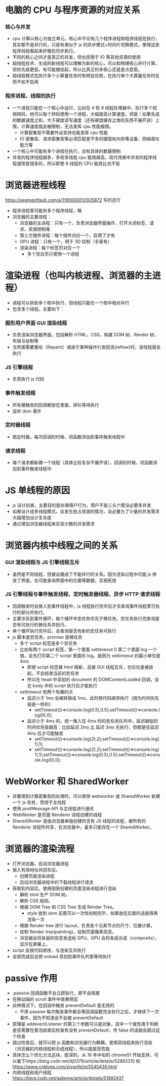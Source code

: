 # 电脑的 CPU 与程序资源的对应关系

### 核心与并发

- cpu 计算以核心为独立单元，核心中不论有几个程序进程和程序线程在执行，其实都不是并行的，只是有类似于 js 的异步模式+时间片切换模式，使得这些程序线程看起来好像在同步执行。
- 不同的核心之间才是真正的并发，但也受限于 IO 等其他资源的使用
- 超线程技术，生成的新线程可以理解为新的核心，可以和物理核心并行计算，但优先级更低，有可能被挂起，所以比真正的多核心还是差点意思。
- 超线程模式在执行多个小算量任务时有明显优势，在执行单个大算量任务时反而不如不启用

### 程序进程、线程的执行

- 一个进程只能在一个核心中运行，比如在 4 核 8 线程处理器中，执行多个视频转码，他可以每个转码使用一个进程，大幅提高计算速度。但是！如果生成的数据速度之和，大于硬盘读写速度（还有硬盘缓存之类的东西不展开讲）上限，计算速度就会被限制，无法发挥 cpu 性能极限。
  - 计算密集型不需要外设支持也能发挥 cpu 性能
  - IO 密集型、请求密集型等必须匹配差不多的硬盘和内存等设备、网络吞吐能力等
- 一个核心中可能有多个进程在执行，没有具体的数量限制
- 并发的程序线程越多，多核多线程 cpu 能效越高，现代场景中并发的程序线程通常是很多的，所以即使 8 线程的 CPU 能效比也不低

# 浏览器进程线程

https://segmentfault.com/a/1190000012925872 写的还行

- 程序进程里可能有多个程序线程，略
- 浏览器的主要进程：
  - 浏览器的主进程：只有一个，负责浏览器界面操作、打开关闭标签、请求、资源控制等
  - 第三方插件进程：每个插件对应一个，启用了才有
  - GPU 进程：只有一个，用于 3D 绘制（手表有）
  - 渲染进程：每个标签页对应一个
    - 多个空白页只使用一个进程

# 渲染进程（也叫内核进程、浏览器的主进程）

- 进程可以拆到多个核中执行，但线程只能在一个核中相对并行
- 包含多个线程，主要如下：

### 图形用户界面 GUI 渲染线程

- 负责渲染浏览器界面，包括解析 HTML、CSS、构建 DOM 树、Render 树、布局与绘制等
- 当界面需要重绘（Repaint）或由于某种操作引发回流(reflow)时，该线程就会执行

### JS 引擎线程

- 负责执行 js 代码

### 事件触发线程

- 所有被触发的回调都放在里面，排队等待执行
- 监听 dom 事件

### 定时器线程

- 跑定时器，每次回调的时候，将函数添加到事件触发线程中

### 请求线程

- 每个请求都新建一个线程（具体比较复杂不展开讲），回调的时候，将函数添加到事件触发线程中

# JS 单线程的原因

- js 设计初衷，主要目的是处理用户行为，用户不是三头六臂没必要多并发
- 如果设计成多线程模式，会发生抢占资源的情况，没必要为了少量的并发需求大幅增加设计复杂度
- 通过增加浏览器线程来实现少数的并发需求

# 浏览器内核中线程之间的关系

### GUI 渲染线程与 JS 引擎线程互斥

- 虽然是不同线程，但被设置成了不能并行的关系。因为渲染过程中可能 js 修改了界面，也可能查询界面中的位置等数据，互相死锁

### JS 引擎线程与事件触发线程、定时触发器线程、异步 HTTP 请求线程

- 回调触发时会推入到事件线程中，js 线程执行完毕后才去查询事件线程里可执行的部分并执行。
- 主要涉及到事件循环，每个循环中宏任务优先于微任务。宏任务执行完查询是否有可执行的微任务并执行。
- 单个循环执行完毕后，会查询是否有新的宏任务可执行
- js 脚本是宏任务，promise 是微任务
  - 多个 script 标签是多个宏任务
  - 比如有两个 script 标签，第一个里面 settimeout 0 第二个里面 log 一个值，会先打印第二个 script 里面的 log。是因为 settimeout 的最小单位是 4ms
    - 即使 script 标签被 html 隔断，且被 GUI 线程互斥，也仅仅是被挂起，不会结束当前的宏任务
    - 所以在 head 中添加的 document 的 DOMContentLoaded 回调，会在 body 中的 script 执行后才能执行
  - settimeout 有两个有趣的点
    - 延迟小于 1ms 会被转换成 1ms，此时按代码顺序执行（因为时间优先级是一样的）
      - setTimeout(()=>console.log(0.5),0.5);setTimeout(()=>console.log(0),0);
    - 延迟小于 4ms 的，统一推入在 4ms 时的宏任务队列中，延迟越低的时间优先级越高：比如延迟 2ms 比 延迟 3ms 先执行，但都是在延迟 4ms 后才可能触发
      - setTimeout(()=>console.log(2),2);setTimeout(()=>console.log(1),1);
      - setTimeout(()=>console.log(2),2);setTimeout(()=>console.log(1),1);setTimeout(()=>console.log(0.5),0.5);setTimeout(()=>console.log(0),0);

# WebWorker 和 SharedWorker

- 非要用到计算密集型的处理时，可以使用 webworker 或 SharedWorker 新建一个 js 任务，受控于主线程
- 使用 postMessage API 与主线程进行通讯
- WebWorker 是页面 Renderer 进程创建的线程
- SharedWorker 是由浏览器单独创建的含有 JS 线程的进程，被所有的 Renderer 进程所共享，在浏览器中，最多只能存在一个 SharedWorker。

# 浏览器的渲染流程

- 打开浏览器，启动浏览器进程
- 输入有效地址并回车后，
  - 创建页面渲染进程
  - 启动浏览器进程中的下载线程进行请求
- 获取到内容后，使用刚刚创建的页面渲染进程进行渲染
  - 解析 html 生产 DOM 树。
  - 解析 CSS 规则。
  - 根据 DOM Tree 和 CSS Tree 生成 Render Tree。
    - style 放到 dom 前面可以一次性绘制完毕，如果放在后面的话就得再渲染一次
  - 根据 Render tree 进行 layout，负责各个元素节点的尺寸、位置计算。
  - 绘制 Render tree(painting)，绘制页面像素信息。
  - 浏览器会将各层的信息发送给 GPU，GPU 会将各层合成（composite），显示在屏幕上。
- script 会按代码顺序，与渲染互斥执行
- 全部完成后会把 onload 添加到事件队列里等待执行

# passive 作用

- .passive 回调函数不会立即执行，即不会阻塞
- 在移动端的 scroll 事件中效果明显
- 此种情况下，在回调中触发 preventDefault 是无效的
  - 不用 passive 每次触发事件都会等回调函数完全执行之后，才继续下一次事件，因为不知道会不会被 preventDefault
- 原理是 addeventListener 的第三个参数可以是对象，其中一个属性用于判断是否需要在冒泡结束后检查有没有 preventDefault，传 false 的话就会跳过这个检查
- 跳过检查后，就可以把 js 函数和浏览器行为解耦，使用双线程来执行渲染（浏览器的内核线程和合成线程），所以能提高性能
- 具体怎么个优化方法这块，挺深的。从 16 年中旬的 chrome51 开始支持，可以看下https://blog.csdn.net/dj0379/article/details/52883315 和 https://www.cnblogs.com/ziyunfei/p/5545439.html
- 内核线程和用户线程 https://blog.csdn.net/gatieme/article/details/51892437
